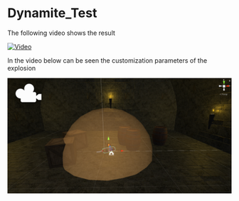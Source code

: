# Dynamite_Test

The following video shows the result

[![Video](https://github.com/guillemelmor/Dynamite_Test/blob/main/example.png?raw=true)](https://youtu.be/D8Z_G_1Ixcs)

In the video below can be seen the customization parameters of the explosion

[![Video](https://github.com/guillemelmor/Dynamite_Test/blob/main/customization.png?raw=true)](https://youtu.be/mDN8Da5o-cQ)
